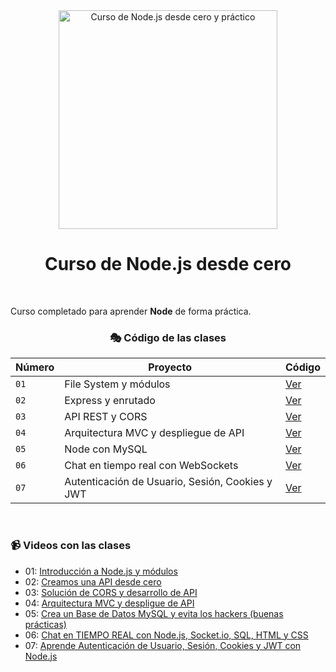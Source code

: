 <div align="center">

<img alt="Curso de Node.js desde cero y práctico" src="https://cdn.worldvectorlogo.com/logos/nodejs.svg" width="350">

# Curso de Node.js desde cero

</div>

</br>

Curso completado para aprender **Node** de forma práctica.

<div align='center'>

### 🎭 Código de las clases

| Número | Proyecto                                        | Código          |
| ------ | ----------------------------------------------- | --------------- |
| `01`   | File System y módulos                           | [Ver](clase-1/) |
| `02`   | Express y enrutado                              | [Ver](clase-2/) |
| `03`   | API REST y CORS                                 | [Ver](clase-3/) |
| `04`   | Arquitectura MVC y despliegue de API            | [Ver](clase-4/) |
| `05`   | Node con MySQL                                  | [Ver](clase-5/) |
| `06`   | Chat en tiempo real con WebSockets              | [Ver](clase-6/) |
| `07`   | Autenticación de Usuario, Sesión, Cookies y JWT | [Ver](clase-7/) |

</div>

</br>

### 📹 Videos con las clases

- 01: [Introducción a Node.js y módulos](https://www.youtube.com/watch?v=yB4n_K7dZV8)
- 02: [Creamos una API desde cero](https://www.youtube.com/watch?v=YmZE1HXjpd4)
- 03: [Solución de CORS y desarrollo de API](https://www.youtube.com/watch?v=-9d3KhCqOtU)
- 04: [Arquitectura MVC y despligue de API](https://www.youtube.com/watch?v=ev3Yxva4wI4)
- 05: [Crea un Base de Datos MySQL y evita los hackers (buenas prácticas)](https://www.youtube.com/watch?v=eCWNQfzuuso&list=RDCMUC3aj05GEEyzdOqYM5FLSFeg&index=3)
- 06: [Chat en TIEMPO REAL con Node.js, Socket.io, SQL, HTML y CSS](https://www.youtube.com/watch?v=WpbBhTx5R9Q&list=PLUofhDIg_38qm2oPOV-IRTTEKyrVBBaU7&index=6)
- 07: [Aprende Autenticación de Usuario, Sesión, Cookies y JWT con Node.js](https://www.youtube.com/watch?v=UqnnhAZxRac&list=PLUofhDIg_38qm2oPOV-IRTTEKyrVBBaU7&index=7)
